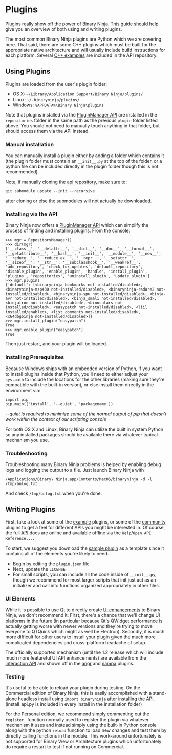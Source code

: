 # Plugins

Plugins really show off the power of Binary Ninja. This guide should help give you an overview of both using and writing plugins.

The most common Binary Ninja plugins are Python which we are covering here. That said, there are some C++ plugins which must be built for the appropriate native architecture and will usually include build instructions for each platform. Several [C++ examples] are included in the API repository. 

## Using Plugins

Plugins are loaded from the user's plugin folder: 

- OS X: `~/Library/Application Support/Binary Ninja/plugins/`
- Linux: `~/.binaryninja/plugins/`
- Windows: `%APPDATA%\Binary Ninja\plugins`

Note that plugins installed via the [PluginManager API] are installed in the `repositories` folder in the same path as the previous `plugin` folder listed above.  You should not need to manually touch anything in that folder, but should access them via the API instead. 

### Manual installation

You can manually install a plugin either by adding a folder which contains it (the plugin folder must contain an `__init__.py` at the top of the folder, or a python file can be included directly in the plugin folder though this is not recommended).

Note, if manually cloning the [api repository](https://github.com/Vector35/binaryninja-api), make sure to:

```
git submodule update --init --recursive
```

after cloning or else the submodules will not actually be downloaded. 

### Installing via the API

Binary Ninja now offers a [PluginManager API] which can simplify the process of finding and installing plugins. From the console:

```
>>> mgr = RepositoryManager()
>>> dir(mgr)
['__class__', '__delattr__', '__dict__', '__doc__', '__format__', '__getattribute__', '__hash__', '__init__', '__module__', '__new__', '__reduce__', '__reduce_ex__', '__repr__', '__setattr__', '__sizeof__', '__str__', '__subclasshook__', '__weakref__', 'add_repository', 'check_for_updates', 'default_repository', 'disable_plugin', 'enable_plugin', 'handle', 'install_plugin', 'plugins', 'repositories', 'uninstall_plugin', 'update_plugin']
>>> mgr.plugins
{'default': [<binaryninja-bookmarks not-installed/disabled>, <binaryninja-msp430 not-installed/disabled>, <binaryninja-radare2 not-installed/disabled>, <binaryninja-spu not-installed/disabled>, <binja-avr not-installed/disabled>, <binja_smali not-installed/disabled>, <binjatron not-installed/disabled>, <binoculars not-installed/disabled>, <easypatch not-installed/disabled>, <liil installed/enabled>, <list_comments not-installed/disabled>, <x64dbgbinja not-installed/disabled>]}
>>> mgr.install_plugin("easypatch")
True
>>> mgr.enable_plugin("easypatch")
True
```

Then just restart, and your plugin will be loaded. 

### Installing Prerequisites

Because Windows ships with an embedded version of Python, if you want to install plugins inside that Python, you'll need to either adjust your `sys.path` to include the locations for the other libraries (making sure they're compatible with the built-in version), or else install them directly in the environment via:

```
import pip
pip.main(['install', '--quiet', 'packagename'])
```

_--quiet is required to minimize some of the normal output of pip that doesn't work within the context of our scripting console_

For both OS X and Linux, Binary Ninja can utilize the built in system Python so any installed packages should be available there via whatever typical mechanism you use.

### Troubleshooting

Troubleshooting many Binary Ninja problems is helped by enabling debug logs and logging the output to a file. Just launch Binary Ninja with 

```
/Applications/Binary\ Ninja.app/Contents/MacOS/binaryninja -d -l /tmp/bnlog.txt
```

And check `/tmp/bnlog.txt` when you're done. 

## Writing Plugins

First, take a look at some of the [example] plugins, or some of the [community] plugins to get a feel for different APIs you might be interested in. Of course, the full [API] docs are online and available offline via the `Help`/`Open API Reference...`.

To start, we suggest you download the [sample plugin] as a template since it contains all of the elements you're likely to need.

- Begin by editing the `plugin.json` file 
- Next, update the `LICENSE`
- For small scripts, you can include all the code inside of `__init__.py`, though we recommend for most larger scripts that init just act as an initializer and call into functions organized appropriately in other files.

### UI Elements

While it is possible to use Qt to directly create [UI enhancements] to Binary Ninja, we don't recommend it. First, there's a chance that we'll change UI platforms in the future (in particular because Qt's QWidget performance is actually getting worse with newer versions and they're trying to move everyone to QTQuick which might as well be Electron). Secondly, it is much more difficult for other users to install your plugin given the much more complicated dependencies and cross-platform headache of setup.

The officially supported mechanism (until the 1.2 release which will include much more featureful UI API enhancements) are available from the [interaction API] and shown off in the [angr] and [nampa] plugins.

### Testing

It's useful to be able to reload your plugin during testing. On the Commercial edition of Binary Ninja, this is easily accomplished with a stand-alone headless install using `import binaryninja` after [installing the API].  (install_api.py is included in every install in the installation folder)

For the Personal edition, we recommend simply commenting out the `register_` function normally used to register the plugin via whatever mechanism it uses and instead simply using the built-in Python console along with the python `reload` function to load new changes and test them by directly calling functions in the module. This work-around unfortunately is not supported for Binary View or Architecture plugins which unfortunately do require a restart to test if not running on Commercial. 

[PluginManager API]: https://api.binary.ninja/binaryninja.pluginmanager-module.html
[example]: https://github.com/Vector35/binaryninja-api/tree/dev/python/examples
[community]: https://github.com/Vector35/community-plugins
[C++ examples]: https://github.com/Vector35/binaryninja-api/tree/dev/examples
[API]: https://api.binary.ninja/
[sample plugin]: https://github.com/Vector35/sample_plugin
[UI enhancements]: https://github.com/NOPDev/BinjaDock
[interaction API]: https://api.binary.ninja/binaryninja.interaction-module.html
[angr]: https://github.com/Vector35/binaryninja-api/blob/dev/python/examples/angr_plugin.py
[nampa]: https://github.com/kenoph/nampa
[installing the API]: https://github.com/Vector35/binaryninja-api/blob/dev/scripts/install_api.py
